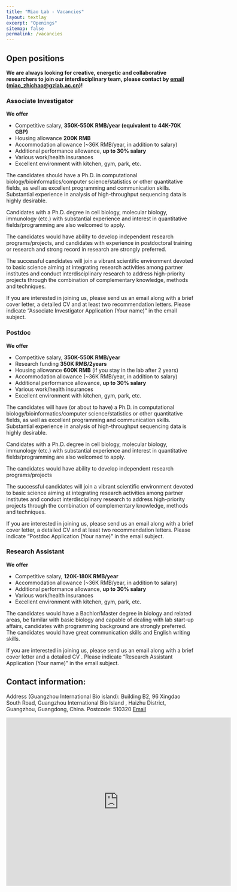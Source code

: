 ```yaml
---
title: "Miao Lab - Vacancies"
layout: textlay
excerpt: "Openings"
sitemap: false
permalink: /vacancies
---
```


## Open positions

**We are always looking for creative, energetic and collaborative researchers to join our interdisciplinary team, please contact by [email](mailto:miao_zhichao@gzlab.ac.cn) (miao_zhichao@gzlab.ac.cn)!**

### Associate Investigator

**We offer**
* Competitive salary, **350K-550K RMB/year (equivalent to 44K-70K GBP)**
* Housing allowance **200K RMB**
* Accommodation allowance (~36K RMB/year, in addition to salary)
* Additional performance allowance, **up to 30% salary**
* Various work/health insurances
* Excellent environment with kitchen, gym, park, etc. 

The candidates should have a Ph.D. in computational biology/bioinformatics/computer science/statistics or other quantitative fields, as well as excellent programming and communication skills. Substantial experience in analysis of high-throughput sequencing data is highly desirable.

Candidates with a Ph.D. degree in cell biology, molecular biology, immunology (etc.) with substantial experience and interest in quantitative fields/programming are also welcomed to apply.

The candidates would have ability to develop independent research programs/projects, and candidates with experience in postdoctoral training or research and strong record in research are strongly preferred.

The successful candidates will join a vibrant scientific environment devoted to basic science aiming at integrating research activities among partner institutes and conduct interdisciplinary research to address high-priority projects through the combination of complementary knowledge, methods and techniques.

If you are interested in joining us, please send us an email along with a brief cover letter, a detailed CV and at least two recommendation letters. Please indicate “Associate Investigator Application (Your name)” in the email subject.

### Postdoc

**We offer**
* Competitive salary, **350K-550K RMB/year**
* Research funding **350K RMB/2years**
* Housing allowance **600K RMB** (if you stay in the lab after 2 years)
* Accommodation allowance (~36K RMB/year, in addition to salary)
* Additional performance allowance, **up to 30% salary**
* Various work/health insurances
* Excellent environment with kitchen, gym, park, etc. 

The candidates will have (or about to have) a Ph.D. in computational biology/bioinformatics/computer science/statistics or other quantitative fields, as well as excellent programming and communication skills. Substantial experience in analysis of high-throughput sequencing data is highly desirable.

Candidates with a Ph.D. degree in cell biology, molecular biology, immunology (etc.) with substantial experience and interest in quantitative fields/programming are also welcomed to apply.

The candidates would have ability to develop independent research programs/projects

The successful candidates will join a vibrant scientific environment devoted to basic science aiming at integrating research activities among partner institutes and conduct interdisciplinary research to address high-priority projects through the combination of complementary knowledge, methods and techniques.

If you are interested in joining us, please send us an email along with a brief cover letter, a detailed CV and at least two recommendation letters. Please indicate “Postdoc Application (Your name)” in the email subject.

### Research Assistant

**We offer**
* Competitive salary, **120K-180K RMB/year**
* Accommodation allowance (~36K RMB/year, in addition to salary)
* Additional performance allowance, **up to 30% salary**
* Various work/health insurances
* Excellent environment with kitchen, gym, park, etc.

The candidates would have a Bachlor/Master degree in biology and related areas, be familar with basic biology and capable of dealing with lab start-up affairs, candidates with programming background are strongly preferred.
The candidates would have great communication skills and English writing skills.

If you are interested in joining us, please send us an email along with a brief cover letter and a detailed CV . Please indicate “Research Assistant Application (Your name)” in the email subject.

## Contact information:
Address (Guangzhou International Bio island): Building B2, 96 Xingdao South Road, Guangzhou International Bio Island , Haizhu District, Guangzhou, Guangdong, China.
Postcode: 510320
[Email](mailto:miao_zhichao@gzlab.ac.cn)

<iframe src="https://www.google.com/maps/embed?pb=!1m14!1m8!1m3!1d3670.9607940189653!2d113.3728525!3d23.0618989!3m2!1i1024!2i768!4f13.1!3m3!1m2!1s0x0%3A0xbfef76e0d9d7b9!2z5bm_5bee55Sf54mp5bKb5Zu96ZmF5YWs5a-T!5e0!3m2!1sen!2shk!4v1651501560610!5m2!1sen!2shk" width="600" height="450" style="border:0;" allowfullscreen="" loading="lazy" referrerpolicy="no-referrer-when-downgrade"></iframe>


